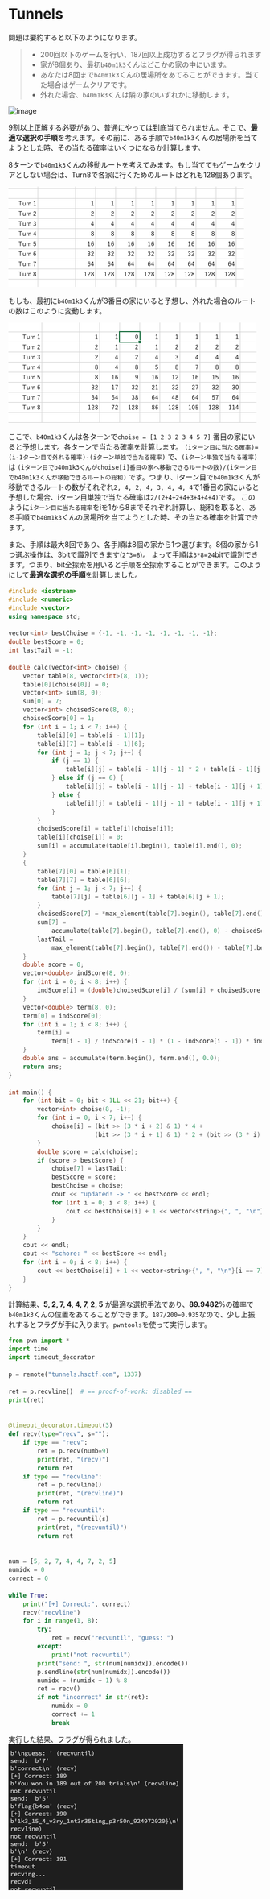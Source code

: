 # Tunnels

問題は要約すると以下のようになります。

> * 200回以下のゲームを行い、187回以上成功するとフラグが得られます
> * 家が8個あり、最初`b40m1k3`くんはどこかの家の中にいます。
> * あなたは8回まで`b40m1k3`くんの居場所をあてることができます。当てた場合はゲームクリアです。
> * 外れた場合、`b40m1k3`くんは隣の家のいずれかに移動します。

![image](images/IMG_8523.jpg)

9割以上正解する必要があり、普通にやっては到底当てられません。そこで、**最適な選択の手順**を考えます。その前に、ある手順で`b40m1k3`くんの居場所を当てようとした時、その当たる確率はいくつになるか計算します。

8ターンで`b40m1k3`くんの移動ルートを考えてみます。もし当ててもゲームをクリアとしない場合は、Turn8で各家に行くためのルートはどれも128個あります。

![](images/excel1.png)

もしも、最初に`b40m1k3`くんが3番目の家にいると予想し、外れた場合のルートの数はこのように変動します。

![](images/excel2.png)

ここで、`b40m1k3`くんは各ターンで`choise = [1 2 3 2 3 4 5 7]` 番目の家にいると予想します。各ターンで当たる確率を計算します。
`(iターン目に当たる確率)=(i-1ターン目で外れる確率)-(iターン単独で当たる確率)`
で、`(iターン単独で当たる確率)`は `(iターン目でb40m1k3くんがchoise[i]番目の家へ移動できるルートの数)/(iターン目でb40m1k3くんが移動できるルートの総和)` です。つまり、iターン目で`b40m1k3`くんが移動できるルートの数がそれぞれ`2, 4, 2, 4, 3, 4, 4, 4`で1番目の家にいると予想した場合、iターン目単独で当たる確率は`2/(2+4+2+4+3+4+4+4)`です。
このように`iターン目に当たる確率`をiを1から8までそれぞれ計算し、総和を取ると、ある手順で`b40m1k3`くんの居場所を当てようとした時、その当たる確率を計算できます。

また、手順は最大8回であり、各手順は8個の家から1つ選びます。8個の家から1つ選ぶ操作は、3bitで識別できます(`2^3=8`)。
よって手順は`3*8=24`bitで識別できます。つまり、bit全探索を用いると手順を全探索することができます。このようにして**最適な選択の手順**を計算しました。

```cpp
#include <iostream>
#include <numeric>
#include <vector>
using namespace std;

vector<int> bestChoise = {-1, -1, -1, -1, -1, -1, -1, -1};
double bestScore = 0;
int lastTail = -1;

double calc(vector<int> choise) {
    vector table(8, vector<int>(8, 1));
    table[0][choise[0]] = 0;
    vector<int> sum(8, 0);
    sum[0] = 7;
    vector<int> choisedScore(8, 0);
    choisedScore[0] = 1;
    for (int i = 1; i < 7; i++) {
        table[i][0] = table[i - 1][1];
        table[i][7] = table[i - 1][6];
        for (int j = 1; j < 7; j++) {
            if (j == 1) {
                table[i][j] = table[i - 1][j - 1] * 2 + table[i - 1][j + 1];
            } else if (j == 6) {
                table[i][j] = table[i - 1][j - 1] + table[i - 1][j + 1] * 2;
            } else {
                table[i][j] = table[i - 1][j - 1] + table[i - 1][j + 1];
            }
        }
        choisedScore[i] = table[i][choise[i]];
        table[i][choise[i]] = 0;
        sum[i] = accumulate(table[i].begin(), table[i].end(), 0);
    }
    {
        table[7][0] = table[6][1];
        table[7][7] = table[6][6];
        for (int j = 1; j < 7; j++) {
            table[7][j] = table[6][j - 1] + table[6][j + 1];
        }
        choisedScore[7] = *max_element(table[7].begin(), table[7].end());
        sum[7] =
            accumulate(table[7].begin(), table[7].end(), 0) - choisedScore[7];
        lastTail =
            max_element(table[7].begin(), table[7].end()) - table[7].begin();
    }
    double score = 0;
    vector<double> indScore(8, 0);
    for (int i = 0; i < 8; i++) {
        indScore[i] = (double)choisedScore[i] / (sum[i] + choisedScore[i]);
    }
    vector<double> term(8, 0);
    term[0] = indScore[0];
    for (int i = 1; i < 8; i++) {
        term[i] =
            term[i - 1] / indScore[i - 1] * (1 - indScore[i - 1]) * indScore[i];
    }
    double ans = accumulate(term.begin(), term.end(), 0.0);
    return ans;
}

int main() {
    for (int bit = 0; bit < 1LL << 21; bit++) {
        vector<int> choise(8, -1);
        for (int i = 0; i < 7; i++) {
            choise[i] = (bit >> (3 * i + 2) & 1) * 4 +
                        (bit >> (3 * i + 1) & 1) * 2 + (bit >> (3 * i) & 1);
        }
        double score = calc(choise);
        if (score > bestScore) {
            choise[7] = lastTail;
            bestScore = score;
            bestChoise = choise;
            cout << "updated! -> " << bestScore << endl;
            for (int i = 0; i < 8; i++) {
                cout << bestChoise[i] + 1 << vector<string>{", ", "\n"}[i == 7];
            }
        }
    }
    cout << endl;
    cout << "schore: " << bestScore << endl;
    for (int i = 0; i < 8; i++) {
        cout << bestChoise[i] + 1 << vector<string>{", ", "\n"}[i == 7];
    }
}
```

計算結果、**5, 2, 7, 4, 4, 7, 2, 5** が最適な選択手法であり、**89.9482**%の確率で`b40m1k3`くんの位置をあてることができます。`187/200=0.935`なので、少し上振れするとフラグが手に入ります。`pwntools`を使って実行します。

```py
from pwn import *
import time
import timeout_decorator

p = remote("tunnels.hsctf.com", 1337)

ret = p.recvline()  # == proof-of-work: disabled ==
print(ret)


@timeout_decorator.timeout(3)
def recv(type="recv", s=""):
    if type == "recv":
        ret = p.recv(numb=9)
        print(ret, "(recv)")
        return ret
    if type == "recvline":
        ret = p.recvline()
        print(ret, "(recvline)")
        return ret
    if type == "recvuntil":
        ret = p.recvuntil(s)
        print(ret, "(recvuntil)")
        return ret


num = [5, 2, 7, 4, 4, 7, 2, 5]
numidx = 0
correct = 0

while True:
    print("[+] Correct:", correct)
    recv("recvline")
    for i in range(1, 8):
        try:
            ret = recv("recvuntil", "guess: ")
        except:
            print("not recvuntil")
        print("send: ", str(num[numidx]).encode())
        p.sendline(str(num[numidx]).encode())
        numidx = (numidx + 1) % 8
        ret = recv()
        if not "incorrect" in str(ret):
            numidx = 0
            correct += 1
            break
```

実行した結果、フラグが得られました。
![flag](./images/flag.png)
